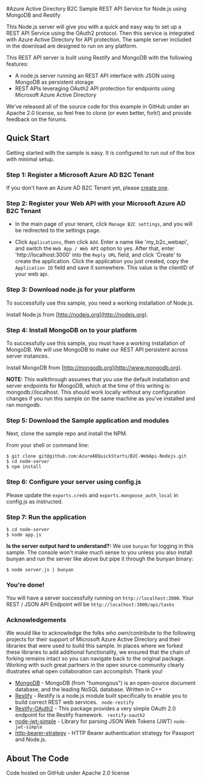#Azure Active Directory B2C Sample REST API Service for Node.js using MongoDB and Restify

This Node.js server will give you with a quick and easy way to set up a REST API Service using the OAuth2 protocol. Then this service is integrated with Azure Active Directory for API protection. The sample server included in the download are designed to run on any platform.

This REST API server is built using Restify and MongoDB with the following features:

* A node.js server running an REST API interface with JSON using MongoDB as persistent storage
* REST APIs leveraging OAuth2 API protection for endpoints using Microsoft Azure Active Directory

We've released all of the source code for this example in GitHub under an Apache 2.0 license, so feel free to clone (or even better, fork!) and provide feedback on the forums.


## Quick Start

Getting started with the sample is easy. It is configured to run out of the box with minimal setup.

### Step 1: Register a Microsoft Azure AD B2C Tenant

If you don't have an Azure AD B2C Tenant yet, please [create one](https://azure.microsoft.com/en-us/documentation/articles/active-directory-b2c-get-started/).

### Step 2: Register your Web API with your Microsoft Azure AD B2C Tenant

* In the main page of your tenant, click `Manage B2C settings`, and you will be redirected to the settings page.

* Click `Applications`, then click `Add`. Enter a name like 'my_b2c_webapi', and switch the `Web App / Web API` option to yes. After that, enter 'http://localhost:3000' into the `Reply URL` field, and click 'Create' to create the application. Click the application you just created, copy the `Application ID` field and save it somewhere. This value is the clientID of your web api. 

### Step 3: Download node.js for your platform
To successfully use this sample, you need a working installation of Node.js.

Install Node.js from [http://nodejs.org](http://nodejs.org).

### Step 4: Install MongoDB on to your platform

To successfully use this sample, you must have a working installation of MongoDB. We will use MongoDB to make our REST API persistent across server instances.

Install MongoDB from [http://mongodb.org](http://www.mongodb.org).

**NOTE:** This walkthrough assumes that you use the default installation and server endpoints for MongoDB, which at the time of this writing is: mongodb://localhost. This should work locally without any configuration changes if you run this sample on the same machine as you've installed and ran mongodb.


### Step 5: Download the Sample application and modules

Next, clone the sample repo and install the NPM.

From your shell or command line:

```
$ git clone git@github.com:AzureADQuickStarts/B2C-WebApi-Nodejs.git
$ cd node-server
$ npm install
```

### Step 6: Configure your server using config.js

Please update the `exports.creds` and `exports.mongoose_auth_local` in config.js as instructed.

### Step 7: Run the application

```
$ cd node-server
$ node app.js
```

**Is the server output hard to understand?:** We use `bunyan` for logging in this sample. The console won't make much sense to you unless you also install bunyan and run the server like above but pipe it through the bunyan binary:

```
$ node server.js | bunyan
```

### You're done!

You will have a server successfully running on `http://localhost:3000`. Your REST / JSON API Endpoint will be `http://localhost:3000/api/tasks`

### Acknowledgements

We would like to acknowledge the folks who own/contribute to the following projects for their support of Microsoft Azure Active Directory and their libraries that were used to build this sample. In places where we forked these libraries to add additional functionality, we ensured that the chain of forking remains intact so you can navigate back to the original package. Working with such great partners in the open source community clearly illustrates what open collaboration can accomplish. Thank you!


- [MongoDB](http://www.mongodb.org) - MongoDB (from "humongous") is an open-source document database, and the leading NoSQL database. Written in C++
- [Restify](http://mcavage.me/node-restify/) - Restify is a node.js module built specifically to enable you to build correct REST web services. ``` node-restify```
- [Restify-OAuth2](https://github.com/domenic/restify-oauth2) - This package provides a very simple OAuth 2.0 endpoint for the Restify framework. ``` restify-oauth2```
- [node-jwt-simple](https://github.com/hokaccha/node-jwt-simple) - Library for parsing JSON Web Tokens (JWT) ```node-jwt-simple```
- [http-bearer-strategy](https://github.com/jaredhanson/passport-http-bearer) - HTTP Bearer authentication strategy for Passport and Node.js.




## About The Code

Code hosted on GitHub under Apache 2.0 license
